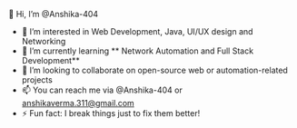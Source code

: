  👋 Hi, I’m @Anshika-404

- 👀 I’m interested in Web Development, Java, UI/UX design and Networking
- 🌱 I’m currently learning ** Network Automation and Full Stack Development**
- 💞️ I’m looking to collaborate on open-source web or automation-related projects
- 📫 You can reach me via @Anshika-404 or anshikaverma.311@gmail.com
- ⚡ Fun fact: I break things just to fix them better!


